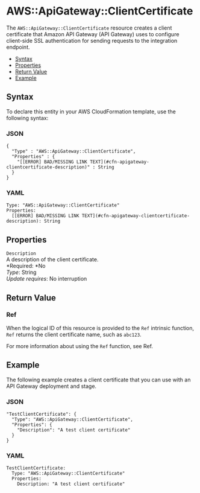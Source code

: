 # AWS::ApiGateway::ClientCertificate<a name="aws-resource-apigateway-clientcertificate"></a>

The `AWS::ApiGateway::ClientCertificate` resource creates a client certificate that Amazon API Gateway \(API Gateway\) uses to configure client\-side SSL authentication for sending requests to the integration endpoint\.


+ [Syntax](#aws-resource-apigateway-clientcertificate-syntax)
+ [Properties](#w3ab2c21c10c31b9)
+ [Return Value](#w3ab2c21c10c31c11)
+ [Example](#w3ab2c21c10c31c13)

## Syntax<a name="aws-resource-apigateway-clientcertificate-syntax"></a>

To declare this entity in your AWS CloudFormation template, use the following syntax:

### JSON<a name="aws-resource-apigateway-clientcertificate-syntax.json"></a>

```
{
  "Type" : "AWS::ApiGateway::ClientCertificate",
  "Properties" : {
    "[[ERROR] BAD/MISSING LINK TEXT](#cfn-apigateway-clientcertificate-description)" : String
  }
}
```

### YAML<a name="aws-resource-apigateway-clientcertificate-syntax.yaml"></a>

```
Type: "AWS::ApiGateway::ClientCertificate"
Properties:
  [[ERROR] BAD/MISSING LINK TEXT](#cfn-apigateway-clientcertificate-description): String
```

## Properties<a name="w3ab2c21c10c31b9"></a>

`Description`  
A description of the client certificate\.  
*Required: *No  
*Type*: String  
*Update requires*: No interruption

## Return Value<a name="w3ab2c21c10c31c11"></a>

### Ref<a name="w3ab2c21c10c31c11b2"></a>

When the logical ID of this resource is provided to the `Ref` intrinsic function, `Ref` returns the client certificate name, such as `abc123`\.

For more information about using the `Ref` function, see Ref\.

## Example<a name="w3ab2c21c10c31c13"></a>

The following example creates a client certificate that you can use with an API Gateway deployment and stage\.

### JSON<a name="aws-resource-apigateway-clientcertificate-example.json"></a>

```
"TestClientCertificate": {
  "Type": "AWS::ApiGateway::ClientCertificate",
  "Properties": {
    "Description": "A test client certificate"
  }
}
```

### YAML<a name="aws-resource-apigateway-clientcertificate-example.yaml"></a>

```
TestClientCertificate: 
  Type: "AWS::ApiGateway::ClientCertificate"
  Properties: 
    Description: "A test client certificate"
```